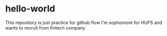 # hello-world
This repository is just practice for github flow
I'm sophomore for HUFS and wants to recruit from fintech company
